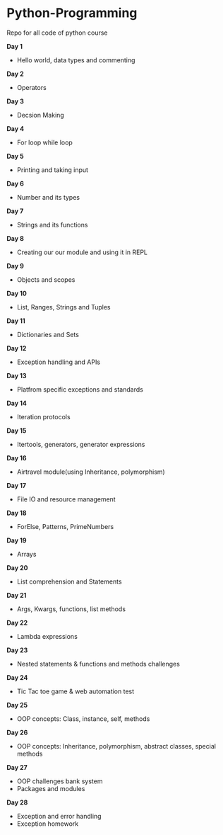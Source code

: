 # Python-Programming
Repo for all code of python course

**Day 1**
- Hello world, data types and commenting

**Day 2**
- Operators

**Day 3**
- Decsion Making

**Day 4**
- For loop while loop

**Day 5**
- Printing and taking input

**Day 6**
- Number and its types

**Day 7**
- Strings and its functions

**Day 8**
- Creating our our module and using it in REPL

**Day 9**
- Objects and scopes

**Day 10**
- List, Ranges, Strings and Tuples

**Day 11**
- Dictionaries and Sets

**Day 12**
- Exception handling and APIs

**Day 13**
- Platfrom specific exceptions and standards

**Day 14**
- Iteration protocols

**Day 15**
- Itertools, generators, generator expressions

**Day 16**
- Airtravel module(using Inheritance, polymorphism)

**Day 17**
- File IO and resource management

**Day 18**
- ForElse, Patterns, PrimeNumbers

**Day 19**
- Arrays

**Day 20**
- List comprehension and Statements

**Day 21**
- Args, Kwargs, functions, list methods

**Day 22**
- Lambda expressions

**Day 23**
- Nested statements & functions and methods challenges 

**Day 24**
- Tic Tac toe game & web automation test

**Day 25**
- OOP concepts: Class, instance, self, methods

**Day 26**
- OOP concepts: Inheritance, polymorphism, abstract classes, special methods

**Day 27**
- OOP challenges bank system 
- Packages and modules

**Day 28**
- Exception and error handling
- Exception homework



